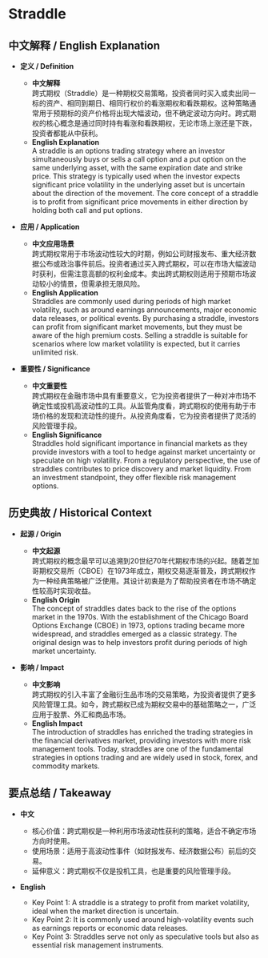 # Straddle

## 中文解释 / English Explanation

* **定义 / Definition**  
  - **中文解释**  
    跨式期权（Straddle）是一种期权交易策略，投资者同时买入或卖出同一标的资产、相同到期日、相同行权价的看涨期权和看跌期权。这种策略通常用于预期标的资产价格将出现大幅波动，但不确定波动方向时。跨式期权的核心概念是通过同时持有看涨和看跌期权，无论市场上涨还是下跌，投资者都能从中获利。  
  - **English Explanation**  
    A straddle is an options trading strategy where an investor simultaneously buys or sells a call option and a put option on the same underlying asset, with the same expiration date and strike price. This strategy is typically used when the investor expects significant price volatility in the underlying asset but is uncertain about the direction of the movement. The core concept of a straddle is to profit from significant price movements in either direction by holding both call and put options.

* **应用 / Application**  
  - **中文应用场景**  
    跨式期权常用于市场波动性较大的时期，例如公司财报发布、重大经济数据公布或政治事件前后。投资者通过买入跨式期权，可以在市场大幅波动时获利，但需注意高额的权利金成本。卖出跨式期权则适用于预期市场波动较小的情景，但需承担无限风险。  
  - **English Application**  
    Straddles are commonly used during periods of high market volatility, such as around earnings announcements, major economic data releases, or political events. By purchasing a straddle, investors can profit from significant market movements, but they must be aware of the high premium costs. Selling a straddle is suitable for scenarios where low market volatility is expected, but it carries unlimited risk.

* **重要性 / Significance**  
  - **中文重要性**  
    跨式期权在金融市场中具有重要意义，它为投资者提供了一种对冲市场不确定性或投机高波动性的工具。从监管角度看，跨式期权的使用有助于市场价格的发现和流动性的提升。从投资角度看，它为投资者提供了灵活的风险管理手段。  
  - **English Significance**  
    Straddles hold significant importance in financial markets as they provide investors with a tool to hedge against market uncertainty or speculate on high volatility. From a regulatory perspective, the use of straddles contributes to price discovery and market liquidity. From an investment standpoint, they offer flexible risk management options.

## 历史典故 / Historical Context

* **起源 / Origin**  
  - **中文起源**  
    跨式期权的概念最早可以追溯到20世纪70年代期权市场的兴起。随着芝加哥期权交易所（CBOE）在1973年成立，期权交易逐渐普及，跨式期权作为一种经典策略被广泛使用。其设计初衷是为了帮助投资者在市场不确定性较高时实现收益。  
  - **English Origin**  
    The concept of straddles dates back to the rise of the options market in the 1970s. With the establishment of the Chicago Board Options Exchange (CBOE) in 1973, options trading became more widespread, and straddles emerged as a classic strategy. The original design was to help investors profit during periods of high market uncertainty.

* **影响 / Impact**  
  - **中文影响**  
    跨式期权的引入丰富了金融衍生品市场的交易策略，为投资者提供了更多风险管理工具。如今，跨式期权已成为期权交易中的基础策略之一，广泛应用于股票、外汇和商品市场。  
  - **English Impact**  
    The introduction of straddles has enriched the trading strategies in the financial derivatives market, providing investors with more risk management tools. Today, straddles are one of the fundamental strategies in options trading and are widely used in stock, forex, and commodity markets.

## 要点总结 / Takeaway

* **中文**  
  - 核心价值：跨式期权是一种利用市场波动性获利的策略，适合不确定市场方向时使用。  
  - 使用场景：适用于高波动性事件（如财报发布、经济数据公布）前后的交易。  
  - 延伸意义：跨式期权不仅是投机工具，也是重要的风险管理手段。  

* **English**  
  - Key Point 1: A straddle is a strategy to profit from market volatility, ideal when the market direction is uncertain.  
  - Key Point 2: It is commonly used around high-volatility events such as earnings reports or economic data releases.  
  - Key Point 3: Straddles serve not only as speculative tools but also as essential risk management instruments.